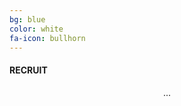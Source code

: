 ```yaml
---
bg: blue
color: white
fa-icon: bullhorn
---
```

#### RECRUIT

<div style="text-align:center;" "id="cp_widget_bf8e36c1-9195-49f1-a4e3-1e4df21b3674">...</div><script type="text/javascript">
var cpo = []; cpo["_object"] ="cp_widget_bf8e36c1-9195-49f1-a4e3-1e4df21b3674"; cpo["_fid"] = "A4CAoSeUfXwb";
var _cpmp = _cpmp || []; _cpmp.push(cpo);
(function() { var cp = document.createElement("script"); cp.type = "text/javascript";
cp.async = true; cp.src = "//www.cincopa.com/media-platform/runtime/libasync.js";
var c = document.getElementsByTagName("script")[0];
c.parentNode.insertBefore(cp, c); })(); </script>

